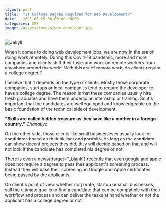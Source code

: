 ```yaml
---
layout: post
title:  "Is College Degree Required for Web Development?"
date:   2021-05-25 00:00:00 +0800
categories: CMS
image: /assets/images/web_developer.jpg
---
```

![Jekyll]({{page.image|relative_url}})


  
 When it comes to doing web development jobs, we are now in the era of doing work remotely. During this Covid-19 pandemic, more and more companies and clients shift their tasks and work on remote workers from anywhere around the world. With this era of remote work, do clients require a college degree?

 I believe that it depends on the type of clients. Mostly those corporate companies, startups or local companies tend to require the developer to have a college degree. The reason is that these companies usually hire fresh graduates and have them undergo an internship or training. So it's important that the candidates are well equipped and knowledgeable on the basic foundation of the technical side of development.

 **"Skills are called hidden treasure as they save like a mother in a foreign country."**
*Chanakya*

 On the other side, those clients like small businesseses usually look for candidates based on their skillset and portfolio. As long as the candidate can show decent projects they did, they will decide based on that and will not look if the candidate has completed his degree or not.

 There is even a [news](https://www.businessinsider.com/apple-google-hire-jobs-without-degree-experts-say-college-important-2020-10){:target="_blank"} recently that even google and apple does not require a degree to pass their applicant's screening process. Instead they will base their screening on Google and Apple certificates being passed by the applicants.

 On client's point of view whether corporate, startup or small businesses, still the ultimate goal is to find a candidate that can be compatible with their workflow and process and can deliver the tasks at hand whether or not the applicant has a college degree or not.




